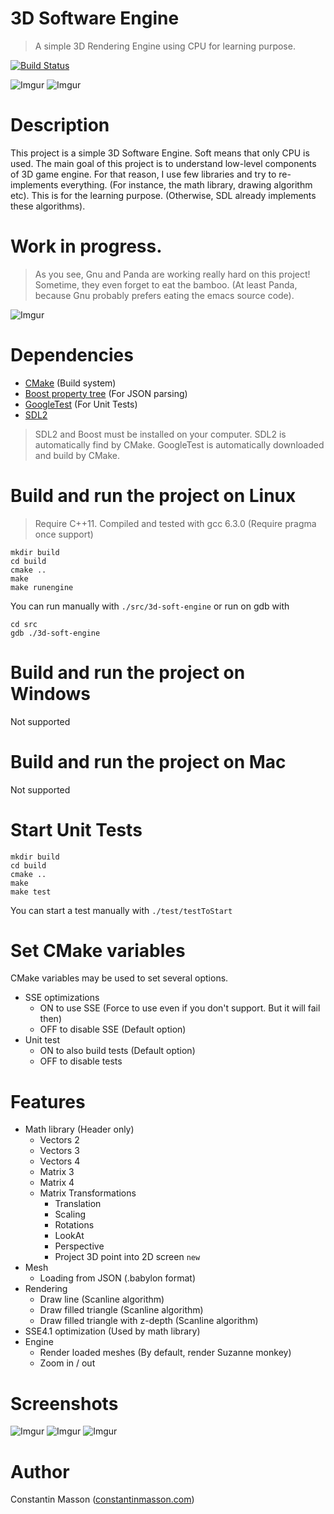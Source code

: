 # 3D Software Engine
> A simple 3D Rendering Engine using CPU for learning purpose.

[![Build Status](https://travis-ci.org/GeekyMoose/3d-soft-engine.svg?branch=master)](https://travis-ci.org/GeekyMoose/3d-soft-engine)

![Imgur](http://i.imgur.com/794m2up.png)
![Imgur](http://i.imgur.com/92bPmsc.png)


# Description
This project is a simple 3D Software Engine.
Soft means that only CPU is used.
The main goal of this project is to understand low-level components of 3D game engine.
For that reason, I use few libraries and try to re-implements everything.
(For instance, the math library, drawing algorithm etc).
This is for the learning purpose. (Otherwise, SDL already implements these algorithms).


# Work in progress.
> As you see, Gnu and Panda are working really hard on this project!
> Sometime, they even forget to eat the bamboo.
(At least Panda, because Gnu probably prefers eating the emacs source code).

![Imgur](http://i.imgur.com/TYmfaEw.jpg)


# Dependencies
- [CMake](https://cmake.org/) (Build system)
- [Boost property tree](http://www.boost.org/doc/libs/1_64_0/doc/html/property_tree.html) (For JSON parsing)
- [GoogleTest](https://github.com/google/googletest) (For Unit Tests)
- [SDL2](https://www.libsdl.org/)

> SDL2 and Boost must be installed on your computer.
> SDL2 is automatically find by CMake.
> GoogleTest is automatically downloaded and build by CMake.


# Build and run the project on Linux
> Require C++11. Compiled and tested with gcc 6.3.0
> (Require pragma once support)

```
mkdir build
cd build
cmake ..
make
make runengine
```

You can run manually with `./src/3d-soft-engine` or run on gdb with
```
cd src
gdb ./3d-soft-engine
```

# Build and run the project on Windows
Not supported

# Build and run the project on Mac
Not supported

# Start Unit Tests
```
mkdir build
cd build
cmake ..
make
make test
```

You can start a test manually with `./test/testToStart`


# Set CMake variables
CMake variables may be used to set several options.
- SSE optimizations
	- ON to use SSE (Force to use even if you don't support. But it will fail then)
	- OFF to disable SSE (Default option)
- Unit test
	- ON to also build tests (Default option)
	- OFF to disable tests


# Features
- Math library (Header only)
	- Vectors 2
	- Vectors 3
	- Vectors 4
	- Matrix 3
	- Matrix 4
	- Matrix Transformations
		- Translation
		- Scaling
		- Rotations
		- LookAt
		- Perspective
		- Project 3D point into 2D screen `new`
- Mesh
	- Loading from JSON (.babylon format)
- Rendering
	- Draw line (Scanline algorithm)
	- Draw filled triangle (Scanline algorithm)
	- Draw filled triangle with z-depth (Scanline algorithm)
- SSE4.1 optimization (Used by math library)
- Engine
	- Render loaded meshes (By default, render Suzanne monkey)
	- Zoom in / out


# Screenshots
![Imgur](http://i.imgur.com/whVWbI2.png)
![Imgur](http://i.imgur.com/794m2up.png)
![Imgur](http://i.imgur.com/92bPmsc.png)


# Author
Constantin Masson ([constantinmasson.com](http://constantinmasson.com/))
